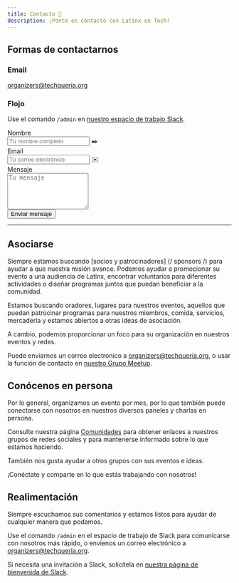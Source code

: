 ```yaml
---
title: Contacto 📨️
description: ¡Ponte en contacto con Latinx en Tech!
---
```


## Formas de contactarnos

### Email

[organizers@techqueria.org](mailto:organizers@techqueria.org)

### Flojo

Use el comando `/admin` en [nuestro espacio de trabajo Slack](/communities/slack/).

<div class="contact-form">
  <form name="contact" method="POST" data-netlify="true">
    <input type="hidden" name="_subject" value="Techqueria - New Contact Message (EN)">
    <div class="field">
      <label class="label">Nombre</label>
      <div class="control has-icons-left">
        <input class="input" aria-label="Name" autocomplete="on" type="text" name="name" placeholder="Tu nombre completo">
        <span class="icon is-left">
          ✒️
        </span>
      </div>
    </div>
    <div class="field">
      <label class="label">Email</label>
      <div class="control has-icons-left">
        <input class="input" aria-label="Email" autocomplete="on" type="email" name="email" placeholder="Tu correo electrónico">
        <span class="icon is-left">
          ✉️
        </span>
      </div>
    </div>
    <div class="field">
      <label class="label">Mensaje</label>
      <div class="control">
        <textarea class="textarea" aria-label="Message" spellcheck="true" rows="5" name="message" id="message" placeholder="Tu mensaje"></textarea>
      </div>
    </div>
    <div data-netlify-recaptcha="true"></div>
    <div class="field">
      <div class="control">
        <button type="submit" class="button is-link">Enviar mensaje</button>
      </div>
    </div>
  </form>
</div>

---

## Asociarse

Siempre estamos buscando [socios y patrocinadores] (/ sponsors /) para ayudar a que nuestra misión avance. Podemos ayudar a promocionar su evento a una audiencia de Latinx, encontrar voluntarios para diferentes actividades o diseñar programas juntos que puedan beneficiar a la comunidad.

Estamos buscando oradores, lugares para nuestros eventos, aquellos que puedan patrocinar programas para nuestros miembros, comida, servicios, mercadería y estamos abiertos a otras ideas de asociación.

A cambio, podemos proporcionar un foco para su organización en nuestros eventos y redes.

Puede enviarnos un correo electrónico a [organizers@techqueria.org](mailto:organizers@techqueria.org), o usar la función de contacto en [nuestro Grupo Meetup](https://www.meetup.com/techqueria/).

## Conócenos en persona

Por lo general, organizamos un evento por mes, por lo que también puede conectarse con nosotros en nuestros diversos paneles y charlas en persona.

Consulte nuestra página [Comunidades](/comunidades/) para obtener enlaces a nuestros grupos de redes sociales y para mantenerse informado sobre lo que estamos haciendo.

También nos gusta ayudar a otros grupos con sus eventos e ideas.

¡Conéctate y comparte en lo que estás trabajando con nosotros!

## Realimentación

Siempre escuchamos sus comentarios y estamos listos para ayudar de cualquier manera que podamos.

Use el comando `/admin` en el espacio de trabajo de Slack para comunicarse con nosotros más rápido, o envíenos un correo electrónico a [organizers@techqueria.org](mailto:organizers@techqueria.org).

Si necesita una invitación a Slack, solicítela en [nuestra página de bienvenida de Slack](/slack/).
